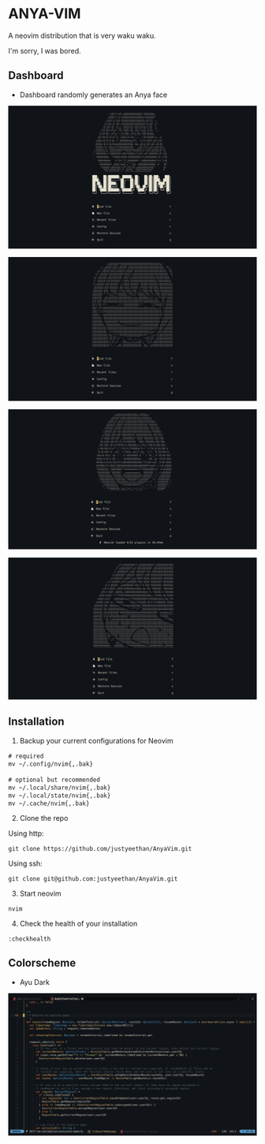 # ANYA-VIM

A neovim distribution that is very waku waku.

I'm sorry, I was bored.

## Dashboard

- Dashboard randomly generates an Anya face

![Main Dashboard](./examples/dashboard.png)

![Dashboard smirk](./examples/smirk.png)

![Dashboard happy](./examples/happy.png)

![Dashboard happy](./examples/nervous.png)

## Installation

1. Backup your current configurations for Neovim

```
# required
mv ~/.config/nvim{,.bak}

# optional but recommended
mv ~/.local/share/nvim{,.bak}
mv ~/.local/state/nvim{,.bak}
mv ~/.cache/nvim{,.bak}
```

2. Clone the repo

Using http:

```
git clone https://github.com/justyeethan/AnyaVim.git
```

Using ssh:

```
git clone git@github.com:justyeethan/AnyaVim.git
```

3. Start neovim

```
nvim
```

4. Check the health of your installation

```
:checkhealth
```

## Colorscheme

- Ayu Dark

![colorscheme](./examples/colorscheme.png)
